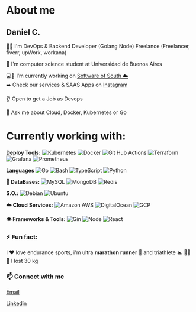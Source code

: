 # About me
## Daniel C. 
🧑‍💻 I'm DevOps & Backend Developer (Golang Node) Freelance (Freelancer, fiverr, upWork, workana)

📖 I'm computer science student at Universidad de Buenos Aires

💻💼 I’m currently working on [Software of South ☁️](https://southware.site)   
➡️ Check our services & SAAS Apps on [Instagram](https://www.instagram.com/softwareofsouth/)

👂 Open to get a Job as Devops

💬 Ask me about Cloud, Docker, Kubernetes or Go

# Currently working with:
**Deploy Tools:** 
![Kubernetes](https://img.shields.io/badge/-Kubernetes-0E2954?style=flat-square&logo=kubernetes)
![Docker](https://img.shields.io/badge/-Docker-1F6E8C?style=flat-square&logo=docker)
![Git Hub Actions](https://img.shields.io/badge/-GHActions-CDE8E5?style=flat-square&logo=githubactions)
![Terraform](https://img.shields.io/badge/-Terraform-240750?style=flat-square&logo=terraform)
![Grafana](https://img.shields.io/badge/-Grafana-AF8260?style=flat-square&logo=grafana)
![Prometheus](https://img.shields.io/badge/-Prometheus-803D3B?style=flat-square&logo=prometheus)

**Languages**
![Go](https://img.shields.io/badge/-Go-blue?style=flat-square&logo=go)
![Bash](https://img.shields.io/badge/-Bash-white?style=flat-square&logo=gnubash)
![TypeScript](https://img.shields.io/badge/-TypeScript-white?style=flat-square&logo=typescript)
![Python](https://img.shields.io/badge/-Python-yellowgreen?style=flat-square&logo=Python)

**📇 DataBases:** 
![MySQL](https://img.shields.io/badge/-MySQL-orange?style=flat-square&logo=mysql)
![MongoDB](https://img.shields.io/badge/-MongoDB-black?style=flat-square&logo=mongodb)
![Redis](https://img.shields.io/badge/-Redis-black?style=flat-square&logo=Redis)

**S.O.:**
![Debian](https://img.shields.io/badge/-Debian-ff69b4?style=flat-square&logo=Debian)
![Ubuntu](https://img.shields.io/badge/-Ubuntu-blueviolet?style=flat-square&logo=Ubuntu)

**☁️ Cloud Services:**
![Amazon AWS](https://img.shields.io/badge/Amazon%20AWS-orange?style=flat-square&logo=amazon-aws)
![DigitalOcean](https://img.shields.io/badge/-Digital%20Ocean-darkblue?style=flat-square&logo=digitalocean)
![GCP](https://img.shields.io/badge/-GoogleCloud-white?style=flat-square&logo=googlecloud)

**👁️ Frameworks & Tools:**
![Gin](https://img.shields.io/badge/-Gin-0E2954?style=flat-square&logo=gin)
![Node](https://img.shields.io/badge/-Node-008170?style=flat-square&logo=nodedotjs)
![React](https://img.shields.io/badge/-React-CDE8E5?style=flat-square&logo=react)

### ⚡ Fun fact:
I ❤️ love endurance sports, i'm ultra **marathon runner** 🏃 and triathlete 🏊 🚴‍♂️ 🏃
I lost 30 kg

### 📫 Connect with me
<p align="left">
<a href="mailto:softwareofsouth@gmail.com">Email</a>   
  
<a href="https://www.linkedin.com/in/daniel-cardozo-20b96a131/">Linkedin</a>



<!--
**dani54196/dani54196** is a ✨ _special_ ✨ repository because its `README.md` (this file) appears on your GitHub profile.

Here are some ideas to get you started:

- 🔭 I’m currently working on ...
- 🌱 I’m currently learning ...
- 👯 I’m looking to collaborate on ...
- 🤔 I’m looking for help with ...
- 💬 Ask me about ...
-->
